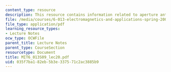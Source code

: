 ```yaml
---
content_type: resource
description: This resource contains information related to aperture antennas.
file: /media/courses/6-013-electromagnetics-and-applications-spring-2009/035f7ba182eb5b3e337571c2ac3885b9_MIT6_013S09_lec20.pdf
file_type: application/pdf
learning_resource_types:
- Lecture Notes
ocw_type: OCWFile
parent_title: Lecture Notes
parent_type: CourseSection
resourcetype: Document
title: MIT6_013S09_lec20.pdf
uid: 035f7ba1-82eb-5b3e-3375-71c2ac3885b9
---
```

